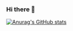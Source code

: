 ### Hi there 👋

[![Anurag's GitHub stats](https://github-readme-stats.vercel.app/api?username=Axalandrax)](https://github.com/anuraghazra/github-readme-stats)
